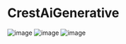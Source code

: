 # CrestAiGenerative
![image](https://github.com/shivamkapoor172002/CrestAiGenerative/assets/92868323/40b64de2-01de-410a-b8de-a90994edb79a)
![image](https://github.com/shivamkapoor172002/CrestAiGenerative/assets/92868323/0b18b375-a90f-4eee-8980-cea2ef7cfb67)
![image](https://github.com/shivamkapoor172002/CrestAiGenerative/assets/92868323/2ecc75ad-21fc-4f23-b46f-48f490ee8e8e)
